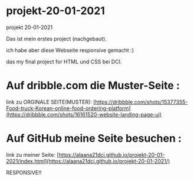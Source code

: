 # projekt-20-01-2021
projekt 20-01-2021

Das ist mein erstes project (nachgebaut).

ich habe aber diese Webseite responsive gemacht :)

das my final project for HTML und CSS bei DCI.

# Auf dribble.com die Muster-Seite :
link zu ORGINALE SEITE(MUSTER): [https://dribbble.com/shots/15377355-Food-truck-Korean-online-food-ordering-platform](https://dribbble.com/shots/16161520-website-landing-page-ui)
# Auf GitHub meine Seite besuchen :
link zu meiner Seite: [https://alaana21dci.github.io/projekt-20-01-2021/index.html](https://alaana21dci.github.io/projekt-20-01-2021/)

RESPONSIVE!!
